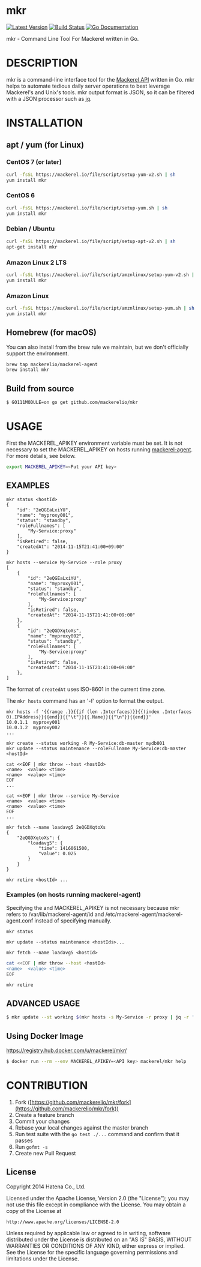mkr
===
[![Latest Version](https://img.shields.io/github/release/mackerelio/mkr.svg?style=flat-square)][release]
[![Build Status](https://github.com/mackerelio/mkr/workflows/Build/badge.svg)][actions]
[![Go Documentation](https://pkg.go.dev/badge/github.com/mackerelio/mkr)][godocs]

[release]: https://github.com/mackerelio/mkr/releases
[actions]: https://github.com/mackerelio/mkr/actions?workflow=Build
[godocs]: https://pkg.go.dev/github.com/mackerelio/mkr

mkr - Command Line Tool For Mackerel written in Go.

# DESCRIPTION

mkr is a command-line interface tool for the [Mackerel API](https://mackerel.io/api-docs/) written in Go.
mkr helps to automate tedious daily server operations to best leverage Mackerel's and Unix's tools.
mkr output format is JSON, so it can be filtered with a JSON processor such as [jq](http://stedolan.github.io/jq/).

# INSTALLATION

## apt / yum (for Linux)

### CentOS 7 (or later)

```bash
curl -fsSL https://mackerel.io/file/script/setup-yum-v2.sh | sh
yum install mkr
```

### CentOS 6

```bash
curl -fsSL https://mackerel.io/file/script/setup-yum.sh | sh
yum install mkr
```

### Debian / Ubuntu

```bash
curl -fsSL https://mackerel.io/file/script/setup-apt-v2.sh | sh
apt-get install mkr
```

### Amazon Linux 2 LTS

```bash
curl -fsSL https://mackerel.io/file/script/amznlinux/setup-yum-v2.sh | sh
yum install mkr
```

### Amazon Linux

```bash
curl -fsSL https://mackerel.io/file/script/amznlinux/setup-yum.sh | sh
yum install mkr
```

## Homebrew (for macOS)

You can also install from the brew rule we maintain, but we don't officially support the environment.

```bash
brew tap mackerelio/mackerel-agent
brew install mkr
```

## Build from source

```bash
$ GO111MODULE=on go get github.com/mackerelio/mkr
```

# USAGE

First the MACKEREL_APIKEY environment variable must be set. It is not necessary to set the MACKEREL_APIKEY on hosts running [mackerel-agent](https://github.com/mackerelio/mackerel-agent). For more details, see below.

```bash
export MACKEREL_APIKEY=<Put your API key>
```

## EXAMPLES

```
mkr status <hostId>
{
    "id": "2eQGEaLxiYU",
    "name": "myproxy001",
    "status": "standby",
    "roleFullnames": [
        "My-Service:proxy"
    ],
    "isRetired": false,
    "createdAt": "2014-11-15T21:41:00+09:00"
}
```

```
mkr hosts --service My-Service --role proxy
[
    {
        "id": "2eQGEaLxiYU",
        "name": "myproxy001",
        "status": "standby",
        "roleFullnames": [
            "My-Service:proxy"
        ],
        "isRetired": false,
        "createdAt": "2014-11-15T21:41:00+09:00"
    },
    {
        "id": "2eQGDXqtoXs",
        "name": "myproxy002",
        "status": "standby",
        "roleFullnames": [
            "My-Service:proxy"
        ],
        "isRetired": false,
        "createdAt": "2014-11-15T21:41:00+09:00"
    },
]
```

The format of `createdAt` uses ISO-8601 in the current time zone.

The `mkr hosts` command has an '-f' option to format the output.

```
mkr hosts -f '{{range .}}{{if (len .Interfaces)}}{{(index .Interfaces 0).IPAddress}}{{end}}{{"\t"}}{{.Name}}{{"\n"}}{{end}}'
10.0.1.1  myproxy001
10.0.1.2  myproxy002
...
```

```
mkr create --status working -R My-Service:db-master mydb001
mkr update --status maintenance --roleFullname My-Service:db-master <hostId>
```

```
cat <<EOF | mkr throw --host <hostId>
<name>  <value> <time>
<name>  <value> <time>
EOF
...

cat <<EOF | mkr throw --service My-Service
<name>  <value> <time>
<name>  <value> <time>
EOF
...
```

```
mkr fetch --name loadavg5 2eQGDXqtoXs
{
    "2eQGDXqtoXs": {
        "loadavg5": {
            "time": 1416061500,
            "value": 0.025
        }
    }
}
```

```
mkr retire <hostId> ...
```

### Examples (on hosts running mackerel-agent)

Specifying the <hostId> and MACKEREL_APIKEY is not necessary because mkr refers to /var/lib/mackerel-agent/id and /etc/mackerel-agent/mackerel-agent.conf instead of specifying manually.

```
mkr status
```

```
mkr update --status maintenance <hostIds>...
```

```
mkr fetch --name loadavg5 <hostId>
```

```bash
cat <<EOF | mkr throw --host <hostId>
<name>  <value> <time>
EOF
```

```
mkr retire
```

## ADVANCED USAGE

```bash
$ mkr update --st working $(mkr hosts -s My-Service -r proxy | jq -r '.[].id')
```

## Using Docker Image

https://registry.hub.docker.com/u/mackerel/mkr/

```bash
$ docker run --rm --env MACKEREL_APIKEY=<API key> mackerel/mkr help
```

# CONTRIBUTION

1. Fork ([https://github.com/mackerelio/mkr/fork](https://github.com/mackerelio/mkr/fork))
2. Create a feature branch
3. Commit your changes
4. Rebase your local changes against the master branch
5. Run test suite with the `go test ./...` command and confirm that it passes
6. Run `gofmt -s`
7. Create new Pull Request


License
----------

Copyright 2014 Hatena Co., Ltd.

Licensed under the Apache License, Version 2.0 (the "License"); you may not use this file except in compliance with the License. You may obtain a copy of the License at

    http://www.apache.org/licenses/LICENSE-2.0

Unless required by applicable law or agreed to in writing, software distributed under the License is distributed on an "AS IS" BASIS, WITHOUT WARRANTIES OR CONDITIONS OF ANY KIND, either express or implied. See the License for the specific language governing permissions and limitations under the License.
